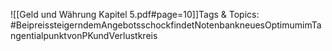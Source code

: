 
![[Geld und Währung Kapitel 5.pdf#page=10]]Tags & Topics:
   #BeipreissteigerndemAngebotsschockfindetNotenbankneuesOptimumimTangentialpunktvonPKundVerlustkreis